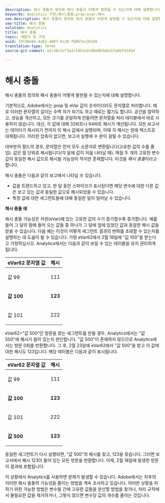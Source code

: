 ```yaml
---
description: 해시 충돌의 정의와 해시 충돌이 어떻게 발현될 수 있는지에 대해 설명합니다.
keywords: Analytics 구현;해시;충돌;prop;evar;해시
seo-description: 해시 충돌의 정의와 해시 충돌이 어떻게 발현될 수 있는지에 대해 설명합니다.
seo-title: 해시 충돌
solution: Analytics
title: 해시 충돌
topic: 개발자 및 구현
uuid: 7dfd6e64-4a62-4087-bc28-fb867ec2b1b6
translation-type: tm+mt
source-git-commit: a2c38c2cf3a2c1451e2c60e003ebe1fa9bfd145d

---
```



# 해시 충돌

해시 충돌의 정의와 해시 충돌이 어떻게 발현될 수 있는지에 대해 설명합니다.

기본적으로, Adobe에서는 prop 및 eVar 값이 숫자이더라도 문자열로 처리합니다. 때로 이러한 문자열의 길이는 수백 자가 되기도 하고 때로는 짧기도 합니다. 공간을 절약하고, 성능을 개선하고, 모든 크기를 균일하게 만들려면 문자열을 처리 테이블에서 바로 사용하지 않습니다. 대신, 각 값에 대해 32비트나 64비트 해시가 계산됩니다. 모든 보고서는 데이터가 제시되기 전까지 이 해시 값에서 실행되며, 이때 각 해시는 원래 텍스트로 대체됩니다. 이러한 압축이 없으면, 보고서 실행에 수 분이 걸릴 수 있습니다.

대부분의 필드의 경우, 문자열은 먼저 모두 소문자로 변환됩니다(고유한 값의 수를 줄임). 값은 월 단위로 해시됩니다(각 달에 값이 처음 나타날 때). 매월 두 개의 고유한 변수 값이 동일한 해시 값으로 해시될 가능성이 작지만 존재합니다. 이것을 *해시 충돌*&#x200B;이라고 합니다.

해시 충돌은 다음과 같이 보고에서 나타날 수 있습니다. 

* 값을 트렌드하고 있고, 한 달 동안 스파이크가 표시된다면 해당 변수에 대한 다른 값은 보고 있는 값과 동일한 값으로 해시되었을 수 있습니다.
* 특정 값에 대한 세그먼트들에 대해 동일한 일이 일어날 수 있습니다.

<p class="head"> <b>해시 충돌 예</b>  </p>

해시 충돌 가능성은 차원(eVar)에 있는 고유한 값의 수가 증가할수록 증가합니다. 예를 들어 그 달의 말에 들어 오는 값들 중 하나가 그 달에 앞에 있었던 값과 동일한 해시 값을 받을 수 있습니다. 다음 예는 이것이 어떻게 세그먼트 결과의 변화를 초래할 수 있는지를 설명하는 데 도움이 될 수 있습니다. 가령 eVar62에서 2월 18일에 "값 100"을 받는다고 가정하십시오. Analytics에서는 다음과 같이 보일 수 있는 테이블을 유지 관리하게 됩니다.

<table id="table_6A49D1D5932E485DB2083154897E5074"> 
 <thead> 
  <tr> 
   <th colname="col1" class="entry"> eVar62 문자열 값 </th> 
   <th colname="col2" class="entry"> 해시 </th> 
  </tr> 
 </thead>
 <tbody> 
  <tr> 
   <td colname="col1"> <p> 값 99 </p> </td> 
   <td colname="col2"> <p> 111 </p> </td> 
  </tr> 
  <tr> 
   <td colname="col1"> <p> <b> 값 100</b> </p> </td> 
   <td colname="col2"> <p> <b> 123</b> </p> </td> 
  </tr> 
  <tr> 
   <td colname="col1"> <p> 값 101 </p> </td> 
   <td colname="col2"> <p> 222 </p> </td> 
  </tr> 
 </tbody> 
</table>

eVar62="값 500"인 방문을 찾는 세그먼트를 만들 경우, Analytics에서는 "값 500"에 해시가 들어 있는지 판단합니다. "값 500"이 존재하지 않으므로 Analytics에서는 방문 0회를 반환합니다. 그 후, 2월 23일에 eVar62에서 "값 500"을 받고 이 값에 대한 해시도 123입니다. 해당 테이블은 다음과 같이 표시됩니다.

<table id="table_5FCF0BCDA5E740CCA266A822D9084C49"> 
 <thead> 
  <tr> 
   <th colname="col1" class="entry"> eVar62 문자열 값 </th> 
   <th colname="col2" class="entry"> 해시 </th> 
  </tr> 
 </thead>
 <tbody> 
  <tr> 
   <td colname="col1"> <p> 값 99 </p> </td> 
   <td colname="col2"> <p> 111 </p> </td> 
  </tr> 
  <tr> 
   <td colname="col1"> <p> <b> 값 100</b> </p> </td> 
   <td colname="col2"> <p> <b> 123</b> </p> </td> 
  </tr> 
  <tr> 
   <td colname="col1"> <p> 값 101 </p> </td> 
   <td colname="col2"> <p> 222 </p> </td> 
  </tr> 
  <tr> 
   <td colname="col1"> <p> <b> 값 500</b> </p> </td> 
   <td colname="col2"> <p> <b> 123</b> </p> </td> 
  </tr> 
 </tbody> 
</table>

동일한 세그먼트가 다시 실행되면, "값 500"의 해시를 찾고, 123을 찾습니다. 그러면 보고서에서 해시 123이 들어 있는 모든 방문을 반환합니다. 이제, 2월 18일에 발생한 방문이 결과에 포함됩니다.

이 상황에서 Analytics를 사용하면 문제가 발생할 수 있습니다. Adobe에서는 차후의 이러한 해시 충돌의 가능성을 줄이는 방법을 계속 조사하고 있습니다. 이러한 상황을 피하기 위한 가능한 방법은 변수들 간에 고유한 값들을 분산할 방법을 찾거나, 처리 규칙에서 불필요한 값을 제거하거나, 그렇지 않으면 변수당 값의 개수를 줄이는 것입니다.
